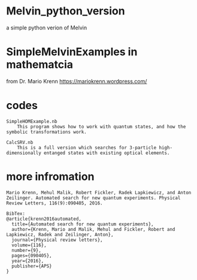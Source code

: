 # Melvin_python_version
a simple python verion of Melvin
 
# SimpleMelvinExamples in mathematcia
from Dr. Mario Krenn https://mariokrenn.wordpress.com/

# codes
```
SimpleHOMExample.nb
    This program shows how to work with quantum states, and how the symbolic transformations work.
	
CalcSRV.nb
    This is a full version which searches for 3-particle high-dimensionally entanged states with existing optical elements.

```

# more infromation
```
Mario Krenn, Mehul Malik, Robert Fickler, Radek Lapkiewicz, and Anton Zeilinger. Automated search for new quantum experiments. Physical Review Letters, 116(9):090405, 2016.

BibTex:
@article{krenn2016automated,
  title={Automated search for new quantum experiments},
  author={Krenn, Mario and Malik, Mehul and Fickler, Robert and Lapkiewicz, Radek and Zeilinger, Anton},
  journal={Physical review letters},
  volume={116},
  number={9},
  pages={090405},
  year={2016},
  publisher={APS}
}

```


